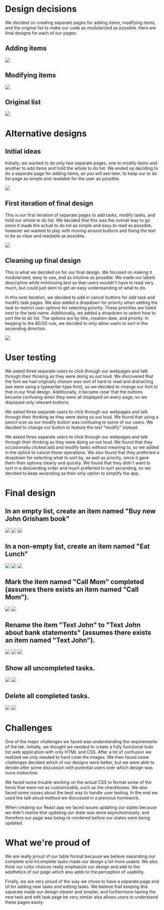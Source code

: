 # Design decisions
We decided on creating separate pages for adding items, modifying items, and the original list to make our code as modularized as possible. Here are final designs for each of our pages:
## Adding items
![](task1_1.png)
## Modifying items
![](task4_1.png)
## Original list
![](task3_1.png)

# Alternative designs
## Initial ideas
Initially, we wanted to do only two separate pages, one to modify items and another to add items and hold the whole to do list. We ended up deciding to do a separate page for adding items, as you will see later, to keep our to do list page as simple and readable for the user as possible.

![](intermediateDesign.png)

## First iteration of final design
This is our first iteration of separate pages to add tasks, modify tasks, and hold our whole to do list. We decided that this was the overall way to go since it made the actual to do list as simple and easy to read as possible, however we wanted to play with moving around buttons and fixing the text to be as clear and readable as possible.

![](finalDesignv1.png)

## Cleaning up final design
This is what we decided on for our final design. We focused on making it modularized, easy to use, and as intuitive as possible. We made our labels descriptive while minimizing text so that users wouldn't have to read very much, but could just skim to get an easy understanding of what to do.

In this next iteration, we decided to add in cancel buttons for add task and modify task pages. We also added a dropdown for priority when adding the task to restrict user options for selecting priority. These priorities are listed next to the task name. Additionally, we added a dropdown to select how to sort the to do list. The options are by title, creation date, and priority. In keeping to the 80/20 rule, we decided to only allow users to sort in the ascending direction.

![](finalDesignvFinal.png)

# User testing
We asked three separate users to click through our webpages and talk through their thinking as they were doing so out loud. We discovered that the font we had originally chosen was sort of hard to read and distracting (we were using a typewriter type font), so we decided to change our font to that in our final design. Additionally, it became clear that the buttons became confusing when they were all displayed on every page, so we displayed only relevant buttons.

We asked three separate users to click through our webpages and talk through their thinking as they were doing so out loud. We found that using a pencil icon as our modify button was confusing to some of our users. We decided to change our button to feature the text "modify" instead. 

We asked three separate users to click through our webpages and talk through their thinking as they were doing so out loud. We found that they occasionally clicked add and modify tasks without meaning to, so we added in the option to cancel these operations. We also found that they preferred a dropdown for selecting what to sort by, as well as priority, since it gave them their options clearly and quickly. We found that they didn't want to sort in a descending order and much preferred to sort ascending, so we decided to keep ascending as their only option to simplify the app.

# Final design
## In an empty list, create an item named "Buy new John Grisham book"
![](task1.png)
![](task1_1.png)
![](task1_2.png)
## In a non-empty list, create an item named "Eat Lunch"
![](task1.png)
![](task2_1.png)
![](task2_2.png)
## Mark the item named "Call Mom" completed (assumes there exists an item named "Call Mom").
![](task3.png)
![](task3_1.png)
## Rename the item "Text John" to "Text John about bank statements" (assumes there exists an item named "Text John").
![](task4.png)
![](task4_1.png)
![](task4_2.png)
## Show all uncompleted tasks.
![](task4_2.png)
![](task5_1.png)
## Delete all completed tasks.
![](task4_2.png)
![](task6_1.png)

# Challenges
One of the major challenges we faced was understanding the requirements of the lab. Initially, we thought we needed to create a fully functional todo list web application with only HTML and CSS. After a lot of confusion we realized we only needed to hard code the images. We then faced some challenges decided which of our designs were better, but we were able to decide after some discussion with potential users over which design was more instinctive.

We faced some trouble working on the actual CSS to format some of the items that were not as customizable, such as the checkboxes. We also faced some issues about the best way to handle user testing. In the end we used the talk aloud method we discussed in a previous homework.

When creating our React app we faced issues updating our states because we didn't realize that updating our state was done asynchronously, and therefore our page was being re-rendered before our states were being updated.

# What we're proud of
We are really proud of our table format because we believe separating our complete and incomplete tasks made our design a lot more usable. We also think our color choices really emphasize our design and add to the aesthetics of our page which also adds to the perception of usability.

Finally, we are very proud of the way we chose to have a separate page and UI for adding new tasks and editing tasks. We believe that keeping this separate made our design clearer and simpler, and furthermore having the new task and edit task page be very similar also allows users to understand these pages easily.
